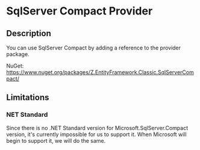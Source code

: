 # SqlServer Compact Provider

## Description
You can use SqlServer Compact by adding a reference to the provider package.

NuGet: https://www.nuget.org/packages/Z.EntityFramework.Classic.SqlServerCompact/

## Limitations

### NET Standard
Since there is no .NET Standard version for Microsoft.SqlServer.Compact version, it's currently impossible for us to support it. When Microsoft will begin to support it, we will do the same.
